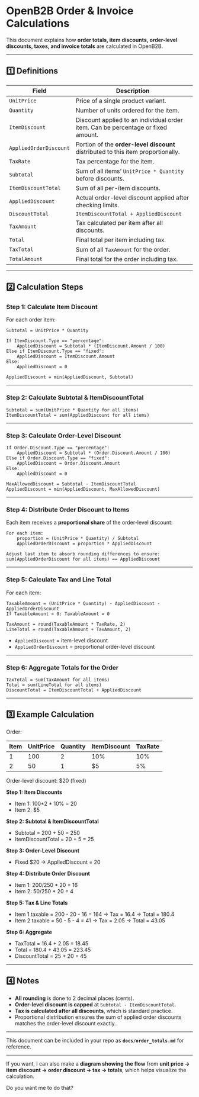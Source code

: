# OpenB2B Order & Invoice Calculations

This document explains how **order totals, item discounts, order-level discounts, taxes, and invoice totals** are calculated in OpenB2B.

---

## 1️⃣ Definitions

| Field                  | Description                                                                      |
| ---------------------- | -------------------------------------------------------------------------------- |
| `UnitPrice`            | Price of a single product variant.                                               |
| `Quantity`             | Number of units ordered for the item.                                            |
| `ItemDiscount`         | Discount applied to an individual order item. Can be percentage or fixed amount. |
| `AppliedOrderDiscount` | Portion of the **order-level discount** distributed to this item proportionally. |
| `TaxRate`              | Tax percentage for the item.                                                     |
| `Subtotal`             | Sum of all items’ `UnitPrice * Quantity` before discounts.                       |
| `ItemDiscountTotal`    | Sum of all per-item discounts.                                                   |
| `AppliedDiscount`      | Actual order-level discount applied after checking limits.                       |
| `DiscountTotal`        | `ItemDiscountTotal + AppliedDiscount`                                            |
| `TaxAmount`            | Tax calculated per item after all discounts.                                     |
| `Total`                | Final total per item including tax.                                              |
| `TaxTotal`             | Sum of all `TaxAmount` for the order.                                            |
| `TotalAmount`          | Final total for the order including tax.                                         |

---

## 2️⃣ Calculation Steps

### Step 1: Calculate Item Discount

For each order item:

```text
Subtotal = UnitPrice * Quantity

If ItemDiscount.Type == "percentage":
    AppliedDiscount = Subtotal * (ItemDiscount.Amount / 100)
Else if ItemDiscount.Type == "fixed":
    AppliedDiscount = ItemDiscount.Amount
Else:
    AppliedDiscount = 0

AppliedDiscount = min(AppliedDiscount, Subtotal)
```

---

### Step 2: Calculate Subtotal & ItemDiscountTotal

```text
Subtotal = sum(UnitPrice * Quantity for all items)
ItemDiscountTotal = sum(AppliedDiscount for all items)
```

---

### Step 3: Calculate Order-Level Discount

```text
If Order.Discount.Type == "percentage":
    AppliedDiscount = Subtotal * (Order.Discount.Amount / 100)
Else if Order.Discount.Type == "fixed":
    AppliedDiscount = Order.Discount.Amount
Else:
    AppliedDiscount = 0

MaxAllowedDiscount = Subtotal - ItemDiscountTotal
AppliedDiscount = min(AppliedDiscount, MaxAllowedDiscount)
```

---

### Step 4: Distribute Order Discount to Items

Each item receives a **proportional share** of the order-level discount:

```text
For each item:
    proportion = (UnitPrice * Quantity) / Subtotal
    AppliedOrderDiscount = proportion * AppliedDiscount

Adjust last item to absorb rounding differences to ensure:
sum(AppliedOrderDiscount for all items) == AppliedDiscount
```

---

### Step 5: Calculate Tax and Line Total

For each item:

```text
TaxableAmount = (UnitPrice * Quantity) - AppliedDiscount - AppliedOrderDiscount
If TaxableAmount < 0: TaxableAmount = 0

TaxAmount = round(TaxableAmount * TaxRate, 2)
LineTotal = round(TaxableAmount + TaxAmount, 2)
```

* `AppliedDiscount` = item-level discount
* `AppliedOrderDiscount` = proportional order-level discount

---

### Step 6: Aggregate Totals for the Order

```text
TaxTotal = sum(TaxAmount for all items)
Total = sum(LineTotal for all items)
DiscountTotal = ItemDiscountTotal + AppliedDiscount
```

---

## 3️⃣ Example Calculation

Order:

| Item | UnitPrice | Quantity | ItemDiscount | TaxRate |
| ---- | --------- | -------- | ------------ | ------- |
| 1    | 100       | 2        | 10%          | 10%     |
| 2    | 50        | 1        | \$5          | 5%      |

Order-level discount: \$20 (fixed)

**Step 1: Item Discounts**

* Item 1: 100\*2 \* 10% = 20
* Item 2: \$5

**Step 2: Subtotal & ItemDiscountTotal**

* Subtotal = 200 + 50 = 250
* ItemDiscountTotal = 20 + 5 = 25

**Step 3: Order-Level Discount**

* Fixed \$20 → AppliedDiscount = 20

**Step 4: Distribute Order Discount**

* Item 1: 200/250 \* 20 = 16
* Item 2: 50/250 \* 20 = 4

**Step 5: Tax & Line Totals**

* Item 1 taxable = 200 - 20 - 16 = 164 → Tax = 16.4 → Total = 180.4
* Item 2 taxable = 50 - 5 - 4 = 41 → Tax = 2.05 → Total = 43.05

**Step 6: Aggregate**

* TaxTotal = 16.4 + 2.05 = 18.45
* Total = 180.4 + 43.05 = 223.45
* DiscountTotal = 25 + 20 = 45

---

## 4️⃣ Notes

* **All rounding** is done to 2 decimal places (cents).
* **Order-level discount is capped** at `Subtotal - ItemDiscountTotal`.
* **Tax is calculated after all discounts**, which is standard practice.
* Proportional distribution ensures the sum of applied order discounts matches the order-level discount exactly.

---

This document can be included in your repo as **`docs/order_totals.md`** for reference.

---

If you want, I can also make a **diagram showing the flow** from **unit price → item discount → order discount → tax → totals**, which helps visualize the calculation.

Do you want me to do that?
